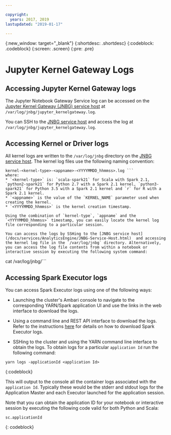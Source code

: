 ```yaml
---

copyright:
  years: 2017, 2019
lastupdated: "2019-01-17"

---
```


<!-- Attribute definitions -->
{:new_window: target="_blank"}
{:shortdesc: .shortdesc}
{:codeblock: .codeblock}
{:screen: .screen}
{:pre: .pre}

# Jupyter Kernel Gateway Logs

## Accessing Jupyter Kernel Gateway logs

The Jupyter Notebook Gateway Service log can be accessed on the [Jupyter Kernel Gateway (JNBG) service host](/docs/services/AnalyticsEngine/JNBG-Service-Host.html) at `/var/log/jnbg/jupyter_kernelgateway.log`.

You can SSH to the [JNBG service host](/docs/services/AnalyticsEngine/JNBG-Service-Host.html) and access the log at `/var/log/jnbg/jupyter_kernelgateway.log`.

## Accessing Kernel or Driver logs

All kernel logs are written to the `/var/log/jnbg` directory on the [JNBG service host](/docs/services/AnalyticsEngine/JNBG-Service-Host.html). The kernel log files use the following naming convention:
```
kernel-<kernel-type>-<appname>-<YYYYMMDD_hhmmss>.log ```
where:
* `<kernel-type>` is: `scala-spark21` for Scala with Spark 2.1, `python2-spark21` for Python 2.7 with a Spark 2.1 kernel, `python3-spark21` for Python 3.5 with a Spark 2.1 kernel and `r` for R with a Spark 2.1 kernel.
* `<appname>` is the value of the `KERNEL_NAME` parameter used when creating the kernel.
* `<YYYYMMDD_hhmmss>` is the kernel creation timestamp.

Using the combination of `kernel-type`, `appname` and the `<YYYYMMDD_hhmmss>` timestamp, you can easily locate the kernel log file corresponding to a particular session.

You can access the logs by SSHing to the [JNBG service host](/docs/services/AnalyticsEngine/JNBG-Service-Host.html)  and accessing the kernel log file in the `/var/log/jnbg` directory. Alternatively, you can access the log file contents from within a notebook or interactive session by executing the following system command:
```
cat /var/log/jnbg/<kernel-log-filename>```

## Accessing Spark Executor logs

You can access Spark Executor logs using one of the following ways:

* Launching the cluster's Ambari console to navigate to the corresponding YARN/Spark application UI and use the links in the web interface to download the logs.

* Using a command line and REST API interface to download the logs. Refer to the instructions [here](/docs/analytics-engine-cli-plugin/analytics-engine-service-cli.html#spark‐logs) for details on how to download Spark Executor logs.

* SSHing to the cluster and using the YARN command line interface to obtain the logs. To obtain logs for a particular `application Id` run the following command:

 ```
 yarn logs -applicationId <application Id>
 ```
 {:codeblock}

 This will output to the console all the container logs associated with the `application Id`. Typically these would be the stderr and stdout logs for the Application Master and each Executor launched for the application session.

 Note that you can obtain the application ID for your notebook or interactive session by executing the following
 code valid for both Python and Scala:

 ```
 sc.applicationId
 ```
 {: codeblock}
